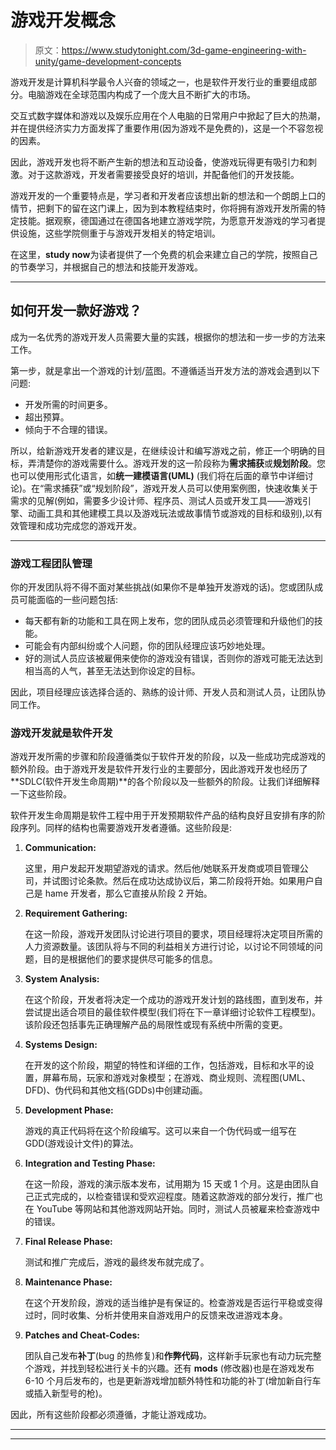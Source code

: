 # 游戏开发概念

> 原文：<https://www.studytonight.com/3d-game-engineering-with-unity/game-development-concepts>

游戏开发是计算机科学最令人兴奋的领域之一，也是软件开发行业的重要组成部分。电脑游戏在全球范围内构成了一个庞大且不断扩大的市场。

交互式数字媒体和游戏以及娱乐应用在个人电脑的日常用户中掀起了巨大的热潮，并在提供经济实力方面发挥了重要作用(因为游戏不是免费的)，这是一个不容忽视的因素。

因此，游戏开发也将不断产生新的想法和互动设备，使游戏玩得更有吸引力和刺激。对于这款游戏，开发者需要接受良好的培训，并配备他们的开发技能。

游戏开发的一个重要特点是，学习者和开发者应该想出新的想法和一个朗朗上口的情节，把剩下的留在这门课上，因为到本教程结束时，你将拥有游戏开发所需的特定技能。据观察，德国通过在德国各地建立游戏学院，为愿意开发游戏的学习者提供设施，这些学院侧重于与游戏开发相关的特定培训。

在这里，**study now**为读者提供了一个免费的机会来建立自己的学院，按照自己的节奏学习，并根据自己的想法和技能开发游戏。

* * *

## 如何开发一款好游戏？

成为一名优秀的游戏开发人员需要大量的实践，根据你的想法和一步一步的方法来工作。

第一步，就是拿出一个游戏的计划/蓝图。不遵循适当开发方法的游戏会遇到以下问题:

*   开发所需的时间更多。
*   超出预算。
*   倾向于不合理的错误。

所以，给新游戏开发者的建议是，在继续设计和编写游戏之前，修正一个明确的目标，弄清楚你的游戏需要什么。游戏开发的这一阶段称为**需求捕获**或**规划阶段**。您也可以使用形式化语言，如**统一建模语言(UML)** (我们将在后面的章节中详细讨论)。在“需求捕获”或“规划阶段”，游戏开发人员可以使用案例图，快速收集关于需求的见解(例如，需要多少设计师、程序员、测试人员或开发工具——游戏引擎、动画工具和其他建模工具以及游戏玩法或故事情节或游戏的目标和级别),以有效管理和成功完成您的游戏开发。

* * *

### 游戏工程团队管理

你的开发团队将不得不面对某些挑战(如果你不是单独开发游戏的话)。您或团队成员可能面临的一些问题包括:

*   每天都有新的功能和工具在网上发布，您的团队成员必须管理和升级他们的技能。
*   可能会有内部纠纷或个人问题，你的团队经理应该巧妙地处理。
*   好的测试人员应该被雇佣来使你的游戏没有错误，否则你的游戏可能无法达到相当高的人气，甚至无法达到你设定的目标。

因此，项目经理应该选择合适的、熟练的设计师、开发人员和测试人员，让团队协同工作。

### 游戏开发就是软件开发

游戏开发所需的步骤和阶段遵循类似于软件开发的阶段，以及一些成功完成游戏的额外阶段。由于游戏开发是软件开发行业的主要部分，因此游戏开发也经历了 **SDLC(软件开发生命周期)**的各个阶段以及一些额外的阶段。让我们详细解释一下这些阶段。

软件开发生命周期是软件工程中用于开发预期软件产品的结构良好且安排有序的阶段序列。同样的结构也需要游戏开发者遵循。这些阶段是:

1.  **Communication:**

    这里，用户发起开发期望游戏的请求。然后他/她联系开发商或项目管理公司，并试图讨论条款。然后在成功达成协议后，第二阶段将开始。如果用户自己是 hame 开发者，那么它直接从阶段 2 开始。

2.  **Requirement Gathering:**

    在这一阶段，游戏开发团队讨论进行项目的要求，项目经理将决定项目所需的人力资源数量。该团队将与不同的利益相关方进行讨论，以讨论不同领域的问题，目的是根据他们的要求提供尽可能多的信息。

3.  **System Analysis:**

    在这个阶段，开发者将决定一个成功的游戏开发计划的路线图，直到发布，并尝试提出适合项目的最佳软件模型(我们将在下一章详细讨论软件工程模型)。该阶段还包括事先正确理解产品的局限性或现有系统中所需的变更。

4.  **Systems Design:**

    在开发的这个阶段，期望的特性和详细的工作，包括游戏，目标和水平的设置，屏幕布局，玩家和游戏对象模型；在游戏、商业规则、流程图(UML、DFD)、伪代码和其他文档(GDDs)中创建动画。

5.  **Development Phase:**

    游戏的真正代码将在这个阶段编写。这可以来自一个伪代码或一组写在 GDD(游戏设计文件)的算法。

6.  **Integration and Testing Phase:**

    在这一阶段，游戏的演示版本发布，试用期为 15 天或 1 个月。这是由团队自己正式完成的，以检查错误和受欢迎程度。随着这款游戏的部分发行，推广也在 YouTube 等网站和其他游戏网站开始。同时，测试人员被雇来检查游戏中的错误。

7.  **Final Release Phase:**

    测试和推广完成后，游戏的最终发布就完成了。

8.  **Maintenance Phase:**

    在这个开发阶段，游戏的适当维护是有保证的。检查游戏是否运行平稳或变得过时，同时收集、分析并使用来自游戏用户的反馈来改进游戏本身。

9.  **Patches and Cheat-Codes:**

    团队自己发布**补丁**(bug 的热修复)和**作弊代码**，这样新手玩家也有动力玩完整个游戏，并找到轻松进行关卡的兴趣。还有 **mods** (修改器)也是在游戏发布 6-10 个月后发布的，也是更新游戏增加额外特性和功能的补丁(增加新自行车或插入新型号的枪)。

因此，所有这些阶段都必须遵循，才能让游戏成功。

* * *

* * *